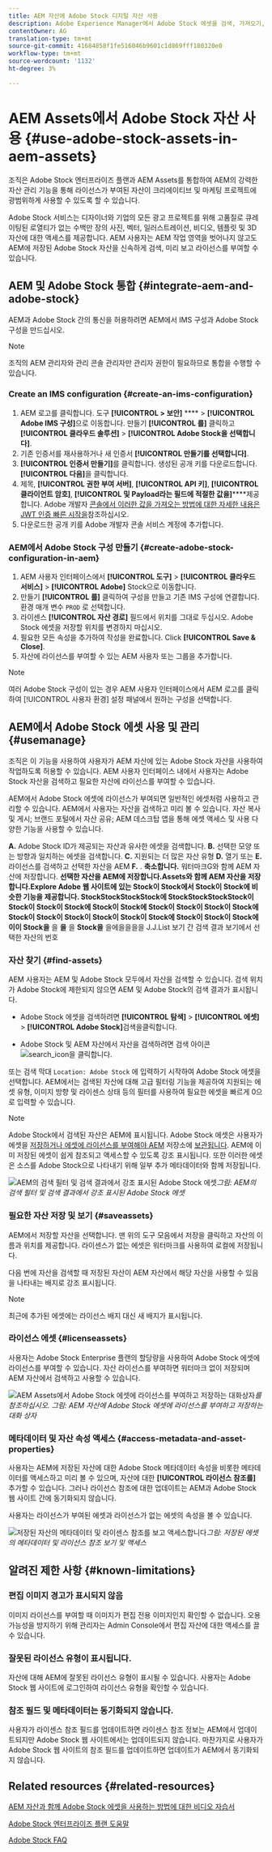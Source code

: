 ```yaml
---
title: AEM 자산에 Adobe Stock 디지털 자산 사용
description: Adobe Experience Manager에서 Adobe Stock 에셋을 검색, 가져오기, 라이선스 부여 및 관리할 수 있습니다. 라이선스가 부여된 에셋을 다른 Experience Manager 에셋으로 처리합니다.
contentOwner: AG
translation-type: tm+mt
source-git-commit: 41684858f1fe516046b9601c1d869fff180320e0
workflow-type: tm+mt
source-wordcount: '1132'
ht-degree: 3%

---
```



# AEM Assets에서 Adobe Stock 자산 사용 {#use-adobe-stock-assets-in-aem-assets}

조직은 Adobe Stock 엔터프라이즈 플랜과 AEM Assets를 통합하여 AEM의 강력한 자산 관리 기능을 통해 라이선스가 부여된 자산이 크리에이티브 및 마케팅 프로젝트에 광범위하게 사용할 수 있도록 할 수 있습니다.

Adobe Stock 서비스는 디자이너와 기업의 모든 광고 프로젝트를 위해 고품질로 큐레이팅된 로열티가 없는 수백만 장의 사진, 벡터, 일러스트레이션, 비디오, 템플릿 및 3D 자산에 대한 액세스를 제공합니다. AEM 사용자는 AEM 작업 영역을 벗어나지 않고도 AEM에 저장된 Adobe Stock 자산을 신속하게 검색, 미리 보고 라이선스를 부여할 수 있습니다.

## AEM 및 Adobe Stock 통합 {#integrate-aem-and-adobe-stock}

AEM과 Adobe Stock 간의 통신을 허용하려면 AEM에서 IMS 구성과 Adobe Stock 구성을 만드십시오.

>[!NOTE]
>
>조직의 AEM 관리자와 관리 콘솔 관리자만 관리자 권한이 필요하므로 통합을 수행할 수 있습니다.

### Create an IMS configuration {#create-an-ims-configuration}

1. AEM 로고를 클릭합니다. 도구 **[!UICONTROL > 보안]** **** > **[!UICONTROL Adobe IMS 구성]**&#x200B;으로 이동합니다. 만들기 **[!UICONTROL 를]** 클릭하고 **[!UICONTROL 클라우드 솔루션]** > **[!UICONTROL Adobe Stock을 선택합니다]**.
1. 기존 인증서를 재사용하거나 새 인증서 **[!UICONTROL 만들기를 선택합니다]**.
1. **[!UICONTROL 인증서 만들기]**&#x200B;를 클릭합니다. 생성된 공개 키를 다운로드합니다. **[!UICONTROL 다음]**&#x200B;을 클릭합니다.
1. 제목, **[!UICONTROL 권한 부여 서버]**, **[!UICONTROL API 키]**, **[!UICONTROL 클라이언트 암호]**, **[!UICONTROL 및 Payload라는 필드에 적절한 값을]******&#x200B;제공합니다. Adobe 개발자 [콘솔에서 이러한 값을 가져오는 방법에 대한 자세한 내용은 JWT 인증 빠른 시작을](https://www.adobe.io/authentication/auth-methods.html#!AdobeDocs/adobeio-auth/master/JWT/JWT.md)참조하십시오.
1. 다운로드한 공개 키를 Adobe 개발자 콘솔 서비스 계정에 추가합니다.

### AEM에서 Adobe Stock 구성 만들기 {#create-adobe-stock-configuration-in-aem}

1. AEM 사용자 인터페이스에서 **[!UICONTROL 도구]** > **[!UICONTROL 클라우드 서비스]** > **[!UICONTROL Adobe]** Stock으로 이동합니다.
1. 만들기 **[!UICONTROL 를]** 클릭하여 구성을 만들고 기존 IMS 구성에 연결합니다. 환경 매개 변수 `PROD` 로 선택합니다.
1. 라이센스 **[!UICONTROL 자산 경로]** 필드에서 위치를 그대로 두십시오. Adobe Stock 에셋을 저장할 위치를 변경하지 마십시오.
1. 필요한 모든 속성을 추가하여 작성을 완료합니다. Click **[!UICONTROL Save &amp; Close]**.
1. 자산에 라이선스를 부여할 수 있는 AEM 사용자 또는 그룹을 추가합니다.

>[!NOTE]
>
>여러 Adobe Stock 구성이 있는 경우 AEM 사용자 인터페이스에서 AEM 로고를 클릭하여 [!UICONTROL 사용자 환경] 설정 패널에서 원하는 구성을 선택합니다.

## AEM에서 Adobe Stock 에셋 사용 및 관리 {#usemanage}

조직은 이 기능을 사용하여 사용자가 AEM 자산에 있는 Adobe Stock 자산을 사용하여 작업하도록 허용할 수 있습니다. AEM 사용자 인터페이스 내에서 사용자는 Adobe Stock 자산을 검색하고 필요한 자산에 라이선스를 부여할 수 있습니다.

AEM에서 Adobe Stock 에셋에 라이선스가 부여되면 일반적인 에셋처럼 사용하고 관리할 수 있습니다. AEM에서 사용자는 자산을 검색하고 미리 볼 수 있습니다. 자산 복사 및 게시; 브랜드 포털에서 자산 공유; AEM 데스크탑 앱을 통해 에셋 액세스 및 사용 다양한 기능을 사용할 수 있습니다.

<!--  ![Search for Adobe Stock assets and filter results from your AEM workspace](assets/adobe-stock-search-results-workspace.png)
*Figure: Search for Adobe Stock assets and filter results from your AEM workspace* -->

**A.** Adobe Stock ID가 제공되는 자산과 유사한 에셋을 검색합니다. **B.** 선택한 모양 또는 방향과 일치하는 에셋을 검색합니다. **C.** 지원되는 더 많은 자산 유형 **D.** 열기 또는 **E.** 라이선스를 검색하고 선택한 자산을 AEM **F.** . **축소합니다.** 워터마크G와 함께 AEM 자산에 저장합니다. **선택한 자산을 AEM에 저장합니다.Assets와 함께 AEM 자산을 저장합니다.Explore Adobe 웹 사이트에 있는 Stock이 Stock에서 Stock이 Stock에 비슷한 기능을 제공합니다. StockStockStockStock에 StockStockStockStock이 Stock이 Stock이 Stock에 Stock이 Stock에 Stock이 Stock이 Stock이 Stock에 Stock이 Stock이 Stock이 Stock이 Stock이 Stock에 Stock이 Stock이 Stock에이이 Stock을** 을 **을** 을 **Stock을** 을에을을을을 J.J.List 보기 간 검색 결과 보기에서 선택한 자산의 번호

### 자산 찾기 {#find-assets}

AEM 사용자는 AEM 및 Adobe Stock 모두에서 자산을 검색할 수 있습니다. 검색 위치가 Adobe Stock에 제한되지 않으면 AEM 및 Adobe Stock의 검색 결과가 표시됩니다.

* Adobe Stock 에셋을 검색하려면 **[!UICONTROL 탐색]** > **[!UICONTROL 에셋]** > **[!UICONTROL Adobe Stock]**&#x200B;검색을클릭합니다.

* Adobe Stock 및 AEM 자산에서 자산을 검색하려면 검색 아이콘 ![search_icon을 클릭합니다](assets/do-not-localize/search_icon.png).

또는 검색 막대 `Location: Adobe Stock` 에 입력하기 시작하여 Adobe Stock 에셋을 선택합니다.  AEM에서는 검색된 자산에 대해 고급 필터링 기능을 제공하여 지원되는 에셋 유형, 이미지 방향 및 라이센스 상태 등의 필터를 사용하여 필요한 에셋을 빠르게 0으로 입력할 수 있습니다.

>[!NOTE]
>
>Adobe Stock에서 검색된 자산은 AEM에 표시됩니다. Adobe Stock 에셋은 사용자가 에셋을 [저장하거나 에셋에 라이선스를 부여해야 AEM](/help/assets/aem-assets-adobe-stock.md#saveassets) 저장소에 [보관됩니다](/help/assets/aem-assets-adobe-stock.md#licenseassets). AEM에 이미 저장된 에셋이 쉽게 참조되고 액세스할 수 있도록 강조 표시됩니다. 또한 이러한 에셋은 소스를 Adobe Stock으로 나타내기 위해 일부 추가 메타데이터와 함께 저장됩니다.

![AEM의 검색 필터 및 검색 결과에서 강조 표시된 Adobe Stock 에셋](assets/aem-search-filters2.jpg)*그림: AEM의 검색 필터 및 검색 결과에서 강조 표시된 Adobe Stock 에셋*

### 필요한 자산 저장 및 보기 {#saveassets}

AEM에서 저장할 자산을 선택합니다. 맨 위의 도구 모음에서 저장을 클릭하고 자산의 이름과 위치를 제공합니다. 라이센스가 없는 에셋은 워터마크를 사용하여 로컬에 저장됩니다.

다음 번에 자산을 검색할 때 저장된 자산이 AEM 자산에서 해당 자산을 사용할 수 있음을 나타내는 배지로 강조 표시됩니다.

>[!NOTE]
>
>최근에 추가된 에셋에는 라이선스 배지 대신 새 배지가 표시됩니다.

### 라이선스 에셋 {#licenseassets}

사용자는 Adobe Stock Enterprise 플랜의 할당량을 사용하여 Adobe Stock 에셋에 라이선스를 부여할 수 있습니다. 자산 라이선스를 부여하면 워터마크 없이 저장되며 AEM 자산에서 검색하고 사용할 수 있습니다.

![AEM Assets에서 Adobe Stock 에셋에 라이선스를 부여하고 저장하는 대화](assets/aem-stock_licenseandsave.jpg)상자&#x200B;*를 참조하십시오. 그림: AEM 자산에 Adobe Stock 에셋에 라이선스를 부여하고 저장하는 대화 상자*

### 메타데이터 및 자산 속성 액세스 {#access-metadata-and-asset-properties}

사용자는 AEM에 저장된 자산에 대한 Adobe Stock 메타데이터 속성을 비롯한 메타데이터를 액세스하고 미리 볼 수 있으며, 자산에 대한 **[!UICONTROL 라이선스 참조를]** 추가할 수 있습니다. 그러나 라이선스 참조에 대한 업데이트는 AEM과 Adobe Stock 웹 사이트 간에 동기화되지 않습니다.

사용자는 라이선스가 부여된 에셋과 라이선스가 없는 에셋의 속성을 볼 수 있습니다.

![저장된 자산의 메타데이터 및 라이센스 참조를 보고 액세스합니다](assets/metadata_properties.jpg)*그림: 저장된 에셋의 메타데이터 및 라이선스 참조 보기 및 액세스*

## 알려진 제한 사항 {#known-limitations}

### 편집 이미지 경고가 표시되지 않음

이미지 라이선스를 부여할 때 이미지가 편집 전용 이미지인지 확인할 수 없습니다. 오용 가능성을 방지하기 위해 관리자는 Admin Console에서 편집 자산에 대한 액세스를 끌 수 있습니다.

### 잘못된 라이선스 유형이 표시됩니다.

자산에 대해 AEM에 잘못된 라이선스 유형이 표시될 수 있습니다. 사용자는 Adobe Stock 웹 사이트에 로그인하여 라이선스 유형을 확인할 수 있습니다.

### 참조 필드 및 메타데이터는 동기화되지 않습니다.

사용자가 라이센스 참조 필드를 업데이트하면 라이센스 참조 정보는 AEM에서 업데이트되지만 Adobe Stock 웹 사이트에서는 업데이트되지 않습니다. 마찬가지로 사용자가 Adobe Stock 웹 사이트의 참조 필드를 업데이트하면 업데이트가 AEM에서 동기화되지 않습니다.

## Related resources {#related-resources}

[AEM 자산과 함께 Adobe Stock 에셋을 사용하는 방법에 대한 비디오 자습서](https://helpx.adobe.com/experience-manager/kt/assets/using/stock-assets-feature-video-use.html)

[Adobe Stock 엔터프라이즈 플랜 도움말](https://helpx.adobe.com/enterprise/using/adobe-stock-enterprise.html)

[Adobe Stock FAQ](https://helpx.adobe.com/stock/faq.html)
